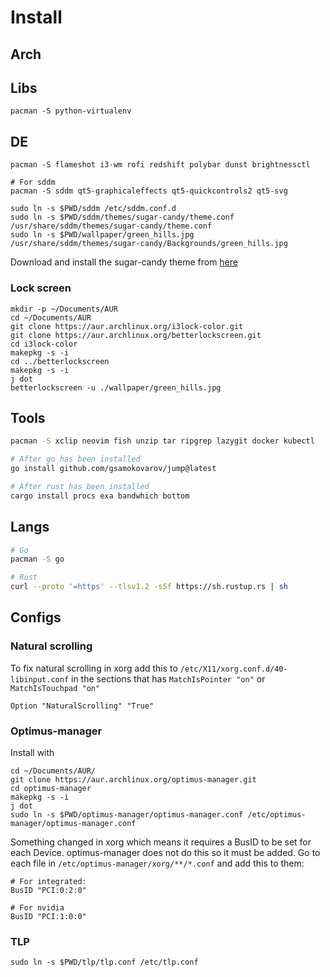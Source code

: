 # Install
## Arch

## Libs
```
pacman -S python-virtualenv
```

## DE
```
pacman -S flameshot i3-wm rofi redshift polybar dunst brightnessctl

# For sddm
pacman -S sddm qt5-graphicaleffects qt5-quickcontrols2 qt5-svg

sudo ln -s $PWD/sddm /etc/sddm.conf.d
sudo ln -s $PWD/sddm/themes/sugar-candy/theme.conf /usr/share/sddm/themes/sugar-candy/theme.conf
sudo ln -s $PWD/wallpaper/green_hills.jpg /usr/share/sddm/themes/sugar-candy/Backgrounds/green_hills.jpg
```

Download and install the sugar-candy theme from [here](https://store.kde.org/p/1312658)

### Lock screen
```
mkdir -p ~/Documents/AUR
cd ~/Documents/AUR
git clone https://aur.archlinux.org/i3lock-color.git
git clone https://aur.archlinux.org/betterlockscreen.git
cd i3lock-color
makepkg -s -i
cd ../betterlockscreen
makepkg -s -i
j dot
betterlockscreen -u ./wallpaper/green_hills.jpg
```

## Tools
```bash
pacman -S xclip neovim fish unzip tar ripgrep lazygit docker kubectl

# After go has been installed
go install github.com/gsamokovarov/jump@latest

# After rust has been installed
cargo install procs exa bandwhich bottom
```

## Langs
```bash
# Go
pacman -S go

# Rust
curl --proto '=https' --tlsv1.2 -sSf https://sh.rustup.rs | sh
```

## Configs
### Natural scrolling
To fix natural scrolling in xorg add this to `/etc/X11/xorg.conf.d/40-libinput.conf` in the sections that has `MatchIsPointer "on"` or `MatchIsTouchpad "on"`
```
Option "NaturalScrolling" "True"
```

### Optimus-manager
Install with
```
cd ~/Documents/AUR/
git clone https://aur.archlinux.org/optimus-manager.git
cd optimus-manager
makepkg -s -i
j dot
sudo ln -s $PWD/optimus-manager/optimus-manager.conf /etc/optimus-manager/optimus-manager.conf
```

Something changed in xorg which means it requires a BusID to be set for each Device. optimus-manager does not do this so it must be added. Go to each file in `/etc/optimus-manager/xorg/**/*.conf` and add this to them:
```
# For integrated:
BusID "PCI:0:2:0"

# For nvidia
BusID "PCI:1:0:0"
```

### TLP
```
sudo ln -s $PWD/tlp/tlp.conf /etc/tlp.conf
```
